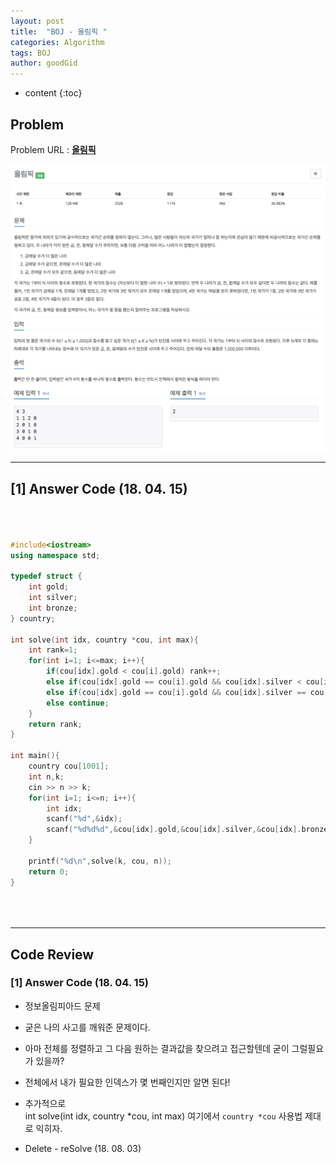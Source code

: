 ```yaml
---
layout: post
title:  "BOJ - 올림픽 "
categories: Algorithm
tags: BOJ
author: goodGid
---
```

* content
{:toc}


## Problem 
Problem URL : **[올림픽](https://www.acmicpc.net/problem/8979)**


![](/assets/img/algorithm/8979_1.png)
![](/assets/img/algorithm/8979_2.png)



---

## [1] Answer Code (18. 04. 15)


``` cpp



#include<iostream>
using namespace std;

typedef struct {
    int gold;
    int silver;
    int bronze;
} country;

int solve(int idx, country *cou, int max){
    int rank=1;
    for(int i=1; i<=max; i++){
        if(cou[idx].gold < cou[i].gold) rank++;
        else if(cou[idx].gold == cou[i].gold && cou[idx].silver < cou[i].silver)    rank++;
        else if(cou[idx].gold == cou[i].gold && cou[idx].silver == cou[i].silver && cou[idx].bronze < cou[i].bronze)    rank++;
        else continue;
    }
    return rank;
}

int main(){
    country cou[1001];
    int n,k;
    cin >> n >> k;
    for(int i=1; i<=n; i++){
        int idx;
        scanf("%d",&idx);
        scanf("%d%d%d",&cou[idx].gold,&cou[idx].silver,&cou[idx].bronze);
    }
    
    printf("%d\n",solve(k, cou, n));
    return 0;
}





```


---

## Code Review

### [1] Answer Code (18. 04. 15)

* 정보올림피아드 문제

* 굳은 나의 사고를 깨워준 문제이다.

* 아마 전체를 정렬하고 그 다음 원하는 결과값을 찾으려고 접근할텐데 굳이 그럴필요가 있을까?

* 전체에서 내가 필요한 인덱스가 몇 번째인지만 알면 된다!

* 추가적으로 <br> int solve(int idx, country *cou, int max) 여기에서 `country *cou` 사용법 제대로 익히자.

* Delete - reSolve (18. 08. 03)